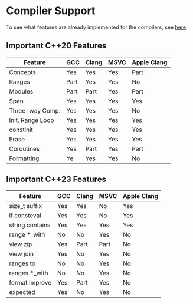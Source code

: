 # Compiler Support

To see what features are already implemented for the compilers, see [here](https://en.cppreference.com/w/cpp/compiler_support).

## Important C++20 Features

| Feature          | GCC  | Clang | MSVC | Apple Clang |
| ---------------- | ---- | ----- | ---- | ----------- |
| Concepts         | Yes  | Yes   | Yes  | Part        |
| Ranges           | Part | Yes   | Yes  | No          |
| Modules          | Part | Part  | Yes  | Part        |
| Span             | Yes  | Yes   | Yes  | Yes         |
| Three-way Comp.  | Yes  | Yes   | Yes  | No          |
| Init. Range Loop | Yes  | Yes   | Yes  | Yes         |
| constinit        | Yes  | Yes   | Yes  | Yes         |
| Erase            | Yes  | Yes   | Yes  | Yes         |
| Coroutines       | Yes  | Part  | Yes  | Part        |
| Formatting       | Ye   | Yes   | Yes  | No          |

## Important C++23 Features

| Feature          | GCC  | Clang | MSVC | Apple Clang |
| ---------------- | ---- | ----- | ---- | ----------- |
| size_t suffix    | Yes  | Yes   | No   | Yes         |
| if consteval     | Yes  | Yes   | No   | Yes         |
| string contains  | Yes  | Yes   | Yes  | Yes         |
| range *_with     | No   | No    | Yes  | No          |
| view zip         | Yes  | Part  | Part | No          |
| view join        | Yes  | No    | Yes  | No          |
| ranges to        | No   | No    | Yes  | No          |
| ranges *_with    | No   | No    | Yes  | No          |
| format improve   | Yes  | Part  | Yes  | No          |
| expected         | Yes  | No    | Yes  | No          |
